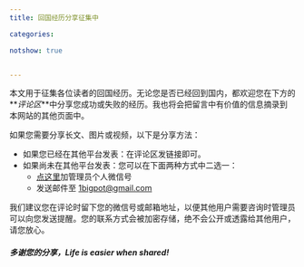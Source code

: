 ```yaml
---
title: 回国经历分享征集中

categories:

notshow: true


---
```


本文用于征集各位读者的回国经历。无论您是否已经回到国内，都欢迎您在下方的**_评论区_**中分享您成功或失败的经历。我也将会把留言中有价值的信息摘录到本网站的其他页面中。

如果您需要分享长文、图片或视频，以下是分享方法：

- 如果您已经在其他平台发表：在评论区发链接即可。
- 如果尚未在其他平台发表：您可以在下面两种方式中二选一：
  - [点这里](https://sm.ms/image/8kM2TWZ3btdJY1j)加管理员个人微信号
  - 发送邮件至 1bigpot@gmail.com

我们建议您在评论时留下您的微信号或邮箱地址，以便其他用户需要咨询时管理员可以向您发送提醒。您的联系方式会被加密存储，绝不会公开或透露给其他用户，请您放心。

##### 多谢您的分享，Life is easier when shared!
